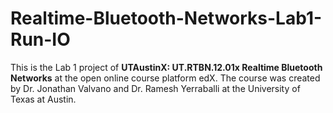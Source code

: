 # Realtime-Bluetooth-Networks-Lab1-Run-IO

This is the Lab 1 project of **UTAustinX: UT.RTBN.12.01x Realtime Bluetooth Networks** at the open online course platform edX. The course was created by Dr. Jonathan Valvano and Dr. Ramesh Yerraballi at the University of Texas at Austin.
